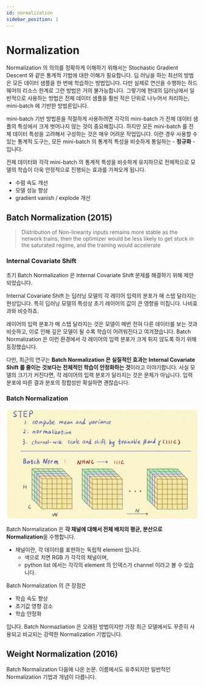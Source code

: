 ```yaml
---
id: normalization
sidebar_position: 1
---
```

# Normalization

Normalization 의 의의를 정확하게 이해하기 위해서는 Stochastic Gradient Descent 와 같은 통계적 기법에 대한 이해가 필요합니다. 딥 러닝을 하는 최선의 방법은 모든 데이터 샘플을 한 번에 학습하는 방법입니다. 다만 실제로 연산을 수행하는 하드웨어의 리소스 한계로 그런 방법은 거의 불가능합니다. 그렇기에 현대의 딥러닝에서 일반적으로 사용하는 방법은 전체 데이터 샘플을 훨씬 작은 단위로 나누어서 처리하는, mini-batch 에 기반한 방법론입니다.

mini-batch 기반 방법론을 적절하게 사용하려면 각각의 mini-batch 가 전체 데이터 샘플의 특성에서 크게 벗어나지 않는 것이 중요해집니다. 하지만 모든 mini-batch 를 전체 데이터 특성을 고려해서 구성하는 것은 매우 어려운 작업입니다. 이런 경우 사용할 수 있는 통계적 도구는, 모든 mini-batch 의 통계적 특성을 비슷하게 통일하는 - **정규화** - 입니다.

전체 데이터와 각각 mini-batch 의 통계적 특성을 비슷하게 유지하므로 전체적으로 모델의 학습이 더욱 안정적으로 진행되는 효과를 가져오게 됩니다.

- 수렴 속도 개선
- 모델 성능 향상
- gradient vanish / explode 개선


## Batch Normalization (2015)

> Distribution of Non-linearity inputs remains more stable as the network trains, then the optimizer would be less likely to get stuck in the saturated regime, and the training would accelerate

### Internal Covariate Shift

초기 Batch Normalization 은 Internal Covariate Shift 문제를 해결하기 위해 제안되었습니다.

Internal Covariate Shift 는 딥러닝 모델의 각 레이어 입력의 분포가 매 스텝 달라지는 현상입니다. 특히 딥러닝 모델의 특성상 초기 레이어의 값이 큰 영향을 미칩니다. 나비효과와 비슷하죠. 

레이어의 입력 분포가 매 스텝 달라지는 것은 모델이 매번 전혀 다른 데이터를 보는 것과 비슷하고, 이로 인해 깊은 모델이 될 수록 학습이 어려워진다고 여겨졌습니다. Batch Normalization 은 이런 환경에서 각 레이어의 입력 분포가 크게 튀지 않도록 하기 위해 등장했습니다.

다만, 최근의 연구는 **Batch Normalization 은 실질적인 효과는 Internal Covariate Shift 를 줄이는 것보다는 전체적인 학습이 안정화하는 것**이라고 이야기합니다. 사실 모델의 크기가 커진다면, 각 레이어의 입력 분포가 달라지는 것은 문제가 아닙니다. 입력 분포에 따른 결과 분포의 정합성만 확실하면 괜찮습니다. 

### Batch Normalization

![alt text](image.png)

Batch Normalization 은 **각 채널에 대해서 전체 배치의 평균, 분산으로 Normalization**을 수행합니다.

- 채널이란, 각 데이터를 표현하는 독립적 element 입니다.
  - 색으로 치면 RGB 가 각각의 채널이며,
  - python list 에서는 각각의 element 의 인덱스가 channel 이라고 볼 수 있습니다.

Batch Normalization 의 큰 장점은 

- 학습 속도 향상
- 초기값 영향 감소
- 학습 안정화

입니다. Batch Normazliation 은 오래된 방법이지만 가장 최근 모델에서도 꾸준히 사용되고 비교되는 강력한 Normalization 기법입니다.

## Weight Normalization (2016)

Batch Normalization 다음에 나온 논문. 이름에서도 유추되지만 일반적인 Normalization 기법과 개념이 다릅니다. 